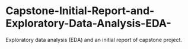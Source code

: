 # Capstone-Initial-Report-and-Exploratory-Data-Analysis-EDA-
Exploratory data analysis (EDA) and an initial report of capstone project.
